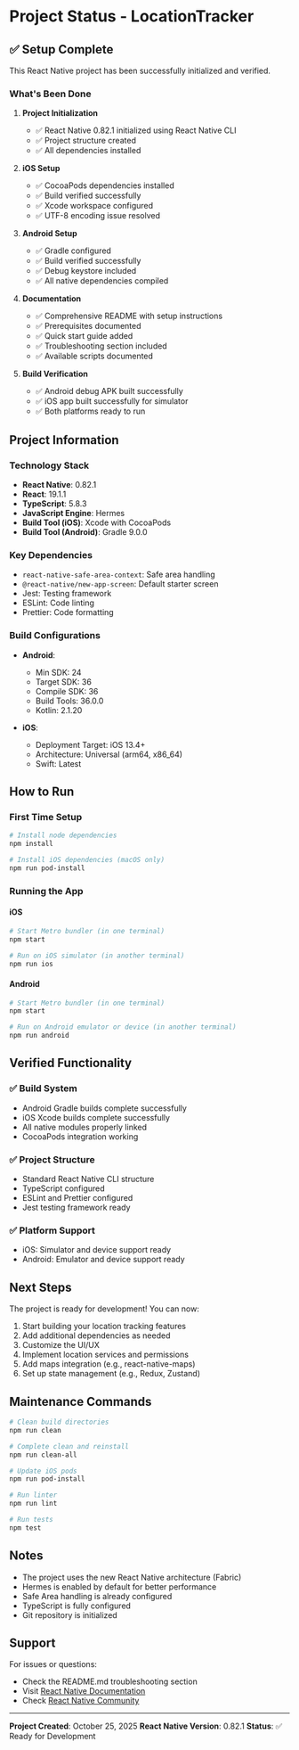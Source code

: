 # Project Status - LocationTracker

## ✅ Setup Complete

This React Native project has been successfully initialized and verified.

### What's Been Done

1. **Project Initialization**
   - ✅ React Native 0.82.1 initialized using React Native CLI
   - ✅ Project structure created
   - ✅ All dependencies installed

2. **iOS Setup**
   - ✅ CocoaPods dependencies installed
   - ✅ Build verified successfully
   - ✅ Xcode workspace configured
   - ✅ UTF-8 encoding issue resolved

3. **Android Setup**
   - ✅ Gradle configured
   - ✅ Build verified successfully
   - ✅ Debug keystore included
   - ✅ All native dependencies compiled

4. **Documentation**
   - ✅ Comprehensive README with setup instructions
   - ✅ Prerequisites documented
   - ✅ Quick start guide added
   - ✅ Troubleshooting section included
   - ✅ Available scripts documented

5. **Build Verification**
   - ✅ Android debug APK built successfully
   - ✅ iOS app built successfully for simulator
   - ✅ Both platforms ready to run

## Project Information

### Technology Stack
- **React Native**: 0.82.1
- **React**: 19.1.1
- **TypeScript**: 5.8.3
- **JavaScript Engine**: Hermes
- **Build Tool (iOS)**: Xcode with CocoaPods
- **Build Tool (Android)**: Gradle 9.0.0

### Key Dependencies
- `react-native-safe-area-context`: Safe area handling
- `@react-native/new-app-screen`: Default starter screen
- Jest: Testing framework
- ESLint: Code linting
- Prettier: Code formatting

### Build Configurations
- **Android**:
  - Min SDK: 24
  - Target SDK: 36
  - Compile SDK: 36
  - Build Tools: 36.0.0
  - Kotlin: 2.1.20

- **iOS**:
  - Deployment Target: iOS 13.4+
  - Architecture: Universal (arm64, x86_64)
  - Swift: Latest

## How to Run

### First Time Setup
```bash
# Install node dependencies
npm install

# Install iOS dependencies (macOS only)
npm run pod-install
```

### Running the App

#### iOS
```bash
# Start Metro bundler (in one terminal)
npm start

# Run on iOS simulator (in another terminal)
npm run ios
```

#### Android
```bash
# Start Metro bundler (in one terminal)
npm start

# Run on Android emulator or device (in another terminal)
npm run android
```

## Verified Functionality

### ✅ Build System
- Android Gradle builds complete successfully
- iOS Xcode builds complete successfully
- All native modules properly linked
- CocoaPods integration working

### ✅ Project Structure
- Standard React Native CLI structure
- TypeScript configured
- ESLint and Prettier configured
- Jest testing framework ready

### ✅ Platform Support
- iOS: Simulator and device support ready
- Android: Emulator and device support ready

## Next Steps

The project is ready for development! You can now:

1. Start building your location tracking features
2. Add additional dependencies as needed
3. Customize the UI/UX
4. Implement location services and permissions
5. Add maps integration (e.g., react-native-maps)
6. Set up state management (e.g., Redux, Zustand)

## Maintenance Commands

```bash
# Clean build directories
npm run clean

# Complete clean and reinstall
npm run clean-all

# Update iOS pods
npm run pod-install

# Run linter
npm run lint

# Run tests
npm test
```

## Notes

- The project uses the new React Native architecture (Fabric)
- Hermes is enabled by default for better performance
- Safe Area handling is already configured
- TypeScript is fully configured
- Git repository is initialized

## Support

For issues or questions:
- Check the README.md troubleshooting section
- Visit [React Native Documentation](https://reactnative.dev/docs/getting-started)
- Check [React Native Community](https://github.com/react-native-community)

---

**Project Created**: October 25, 2025
**React Native Version**: 0.82.1
**Status**: ✅ Ready for Development


